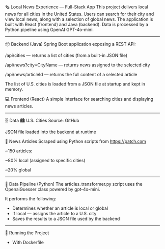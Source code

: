 🗞️ Local News Experience — Full-Stack App
This project delivers local news for all cities in the United States.
Users can search for their city and view local news, along with a selection of global news.
The application is built with React (frontend) and Java (backend).
Data is processed by a Python pipeline using OpenAI GPT-4o-mini.

---

📦 Backend (Java)
Spring Boot application exposing a REST API:

/api/cities — returns a list of cities (from a built-in JSON file)

/api/news?city=CityName — returns news assigned to the selected city

/api/news/articleId — returns the full content of a selected article

The list of U.S. cities is loaded from a JSON file at startup and kept in memory.

💻 Frontend (React)
A simple interface for searching cities and displaying news articles.

---

🗄️ Data
🏙️ U.S. Cities
Source: GitHub

JSON file loaded into the backend at runtime

📰 News Articles
Scraped using Python scripts from https://patch.com

~150 articles:

~80% local (assigned to specific cities)

~20% global

---

🧠 Data Pipeline (Python)
The articles_transformer.py script uses the OpenaiGuesser class powered by gpt-4o-mini.

It performs the following:
  * Determines whether an article is local or global
  * If local — assigns the article to a U.S. city
  * Saves the results to a JSON file used by the backend

---

🧪 Running the Project
* With Dockerfile